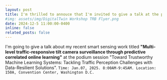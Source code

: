 ```yaml
---
layout: post
title: I'm thrilled to annouce that I'm invited to give a talk at the podium session of TRB2025, see you soon!
#img: assets/img/DigitalTwin Workshop TRB Flyer.png
date: 2024-12-5 11:00:00-0400
inline: false
related_posts: false
---
```

I'm going to give a talk about my recent smart sensing work titled **"Multi-level traffic-responsive tilt camera surveillance through predictive correlated online learning"** at the podium session "Toward Trustworthy Machine Learning Systems: Tackling Traffic Perception Challenges with Data-Resilient Solutions". ``Time: Jan.07, 2025. 8:00AM-9:45AM. Location: 150A, Convention Center, Washington D.C. ``